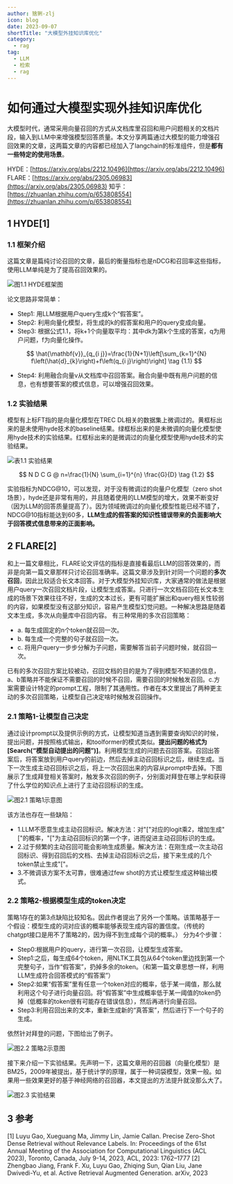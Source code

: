```yaml
---
author: 猞猁-zlj
icon: blog
date: 2023-09-07
shortTitle: "大模型外挂知识库优化"
category:
  - rag
tag:
  - LLM
  - 检索
  - rag
---
```


# 如何通过大模型实现外挂知识库优化

大模型时代，通常采用向量召回的方式从文档库里召回和用户问题相关的文档片段，输入到LLM中来增强模型回答质量。本文分享两篇通过大模型的能力增强召回效果的文章，这两篇文章的内容都已经加入了langchain的标准组件，但是**都有一些特定的使用场景**。
<!-- more -->
HYDE：[https://arxiv.org/abs/2212.10496](https://arxiv.org/abs/2212.10496)
FLARE：[https://arxiv.org/abs/2305.06983](https://arxiv.org/abs/2305.06983)
知乎：[https://zhuanlan.zhihu.com/p/653808554](https://zhuanlan.zhihu.com/p/653808554)

## 1 HYDE[1]

### 1.1 框架介绍

这篇文章是篇纯讨论召回的文章，最后的衡量指标也是nDCG和召回率这些指标，使用LLM单纯是为了提高召回效果的。

![图1.1 HYDE框架图](/assets/images/token/LLMretrieval1.png "图1.1 HYDE框架图")

论文思路非常简单：

- Step1: 用LLM根据用户query生成k个“假答案”。
- Step2: 利用向量化模型，将生成的k的假答案和用户的query变成向量。
- Step3: 根据公式1.1，将k+1个向量取平均：其中dk为第k个生成的答案，q为用户问题，f为向量化操作。

$$
\hat{\mathbf{v}}_{q_{i j}}=\frac{1}{N+1}\left[\sum_{k=1}^{N} f\left(\hat{d}_{k}\right)+f\left(q_{i j}\right)\right]
\tag {1.1}
$$

- Step4: 利用融合向量v从文档库中召回答案。融合向量中既有用户问题的信息，也有想要答案的模式信息，可以增强召回效果。

### 1.2 实验结果

模型有上标FT指的是向量化模型在TREC DL相关的数据集上微调过的。黄框标出来的是未使用hyde技术的baseline结果。绿框标出来的是未微调的向量化模型使用hyde技术的实验结果。红框标出来的是微调过的向量化模型使用hyde技术的实验结果。

![表1.1 实验结果](/assets/images/token/LLMretrieval2.png "表1.1 实验结果")

$$
N D C G @ n=\frac{1}{N} \sum_{i=1}^{n} \frac{G}{D}
\tag {1.2}
$$

实验指标为NDCG@10，可以发现，对于没有微调过的向量户化模型（zero shot场景），hyde还是非常有用的，并且随着使用的LLM模型的增大，效果不断变好（因为LLM的回答质量提高了）。因为领域微调过的向量化模型性能已经不错了，NDCG@10指标能达到60多，**LLM生成的假答案的知识性错误带来的负面影响大于回答模式信息带来的正面影响。**

## 2 FLARE[2]

和上一篇文章相比，FLARE论文评估的指标是直接看最后LLM的回答效果的，而非是向第一篇文章那样只讨论召回准确率。这篇文章涉及到针对同一个问题的**多次召回**，因此比较适合长文本回答。对于大模型外挂知识库，大家通常的做法是根据用户query一次召回文档片段，让模型生成答案。只进行一次文档召回在长文本生成的场景下效果往往不好，生成的文本过长，更有可能扩展出和query相关性较弱的内容，如果模型没有这部分知识，容易产生模型幻觉问题。一种解决思路是随着文本生成，多次从向量库中召回内容。
有三种常用的多次召回策略：

- a. 每生成固定的n个token就召回一次。
- b. 每生成一个完整的句子就召回一次。
- c. 将用户query一步步分解为子问题，需要解答当前子问题时候，就召回一次。

已有的多次召回方案比较被动，召回文档的目的是为了得到模型不知道的信息，a、b策略并不能保证不需要召回的时候不召回，需要召回的时候触发召回。c.方案需要设计特定的prompt工程，限制了其通用性。作者在本文里提出了两种更主动的多次召回策略，让模型自己决定啥时候触发召回操作。

### 2.1 策略1-让模型自己决定

通过设计prompt以及提供示例的方式，让模型知道当遇到需要查询知识的时候，提出问题，并按照格式输出，和toolformer的模式类似。**提出问题的格式为[Search(“模型自动提出的问题”)]**。利用模型生成的问题去召回答案。召回出答案后，将答案放到用户query的前边，然后去掉主动召回标识之后，继续生成。当下一次生成主动召回标识之后，将上一次召回出来的内容从prompt中去掉。下图展示了生成拜登相关答案时，触发多次召回的例子，分别面对拜登在哪上学和获得了什么学位的知识点上进行了主动召回标识的生成。

![图2.1 策略1示意图](/assets/images/token/LLMretrieval3.png "图2.1 策略1示意图")

该方法也存在一些缺陷：

- 1.LLM不愿意生成主动召回标识。解决方法：对"["对应的logit乘2，增加生成"["的概率，"["为主动召回标识的第一个字，进而促进主动召回标识的生成。
- 2.过于频繁的主动召回可能会影响生成质量。解决方法：在刚生成一次主动召回标识、得到召回后的文档、去掉主动召回标识之后，接下来生成的几个token禁止生成"["。
- 3.不微调该方案不太可靠，很难通过few shot的方式让模型生成这种输出模式。

### 2.2 策略2-根据模型生成的token决定

策略1存在的第3点缺陷比较知名。因此作者提出了另外一个策略。该策略基于一个假设：模型生成的词对应该的概率能够表现生成内容的置信度。（传统的chatgpt接口是用不了策略2的，因为得不到生成每个词的概率。）
分为4个步骤：

- Step0:根据用户的query，进行第一次召回，让模型生成答案。
- Step1:之后，每生成64个token，用NLTK工具包从64个token里边找到第一个完整句子，当作“假答案”，扔掉多余的token。（和第一篇文章思想一样，利用LLM生成符合回答模式的“假答案”）
- Step2:如果“假答案”里有任意一个token对应的概率，低于某一阈值，那么就利用这个句子进行向量召回。将“假答案”中生成概率低于某一阈值的token扔掉（低概率的token很有可能存在错误信息），然后再进行向量召回。
- Step3:利用召回出来的文本，重新生成新的“真答案”，然后进行下一个句子的生成。

依然针对拜登的问题，下图给出了例子。

![图2.2 策略2示意图](/assets/images/token/LLMretrieval4.png "图2.2 策略2示意图")

接下来介绍一下实验结果。先声明一下，这篇文章用的召回器（向量化模型）是BM25，2009年被提出，基于统计学的原理，属于一种词袋模型，效果一般。如果用一些效果更好的基于神经网络的召回器，本文提出的方法提升就没那么大了。

![图2.3 实验结果](/assets/images/token/LLMretrieval5.png "图2.3 实验结果")

## 3 参考

[1] Luyu Gao, Xueguang Ma, Jimmy Lin, Jamie Callan. Precise Zero-Shot Dense Retrieval without Relevance Labels. In: Proceedings of the 61st Annual Meeting of the Association for Computational Linguistics (ACL 2023), Toronto, Canada, July 9-14, 2023, ACL, 2023: 1762–1777
[2] Zhengbao Jiang, Frank F. Xu, Luyu Gao, Zhiqing Sun, Qian Liu, Jane Dwivedi-Yu, et al. Active Retrieval Augmented Generation. arXiv, 2023